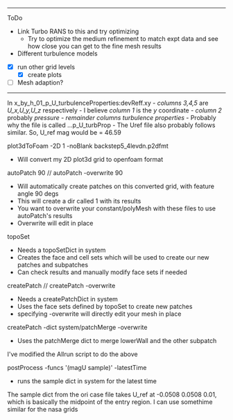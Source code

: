 ----
ToDo
- Link Turbo RANS to this and try optimizing
    - Try to optimize the medium refinement to match expt data and see how close
        you can get to the fine mesh results
- Different turbulence models
- [x] run other grid levels
    - [x] create plots
- [ ] Mesh adaption?
----

In x_by_h_01_p_U_turbulenceProperties:devReff.xy
    - *columns 3,4,5* are *U_x,U_y,U_z* respectively
    - I believe *column 1* is the *y* coordinate
    - *column 2* probably *pressure*
    - *remainder columns* *turbulence properties*
    - Probably why the file is called ...p_U_turbProp
    - The Uref file also probably follows similar. So, U_ref mag would be = 46.59

plot3dToFoam -2D 1 -noBlank backstep5_4levdn.p2dfmt
- Will convert my 2D plot3d grid to openfoam format

autoPatch 90 // autoPatch -overwrite 90
- Will automatically create patches on this converted grid, with feature angle 90 degs
- This will create a dir called 1 with its results
- You want to overwrite your constant/polyMesh with these files to use autoPatch's results
- Overwrite will edit in place

topoSet
- Needs a topoSetDict in system
- Creates the face and cell sets which will be used to create our new patches and subpatches
- Can check results and manually modify face sets if needed

createPatch // createPatch -overwrite
- Needs a createPatchDict in system
- Uses the face sets defined by topoSet to create new patches
- specifying -overwrite will directly edit your mesh in place

createPatch -dict system/patchMerge -overwrite
- Uses the patchMerge dict to merge lowerWall and the other subpatch

I've modified the Allrun script to do the above

postProcess -funcs '(magU sample)' -latestTime
- runs the sample dict in system for the latest time

The sample dict from the ori case file takes U_ref at -0.0508 0.0508 0.01, which is basically the midpoint of the
entry region. I can use somethime similar for the nasa grids
